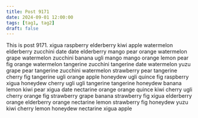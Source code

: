 ```yaml
---
title: Post 9171
date: 2024-09-01 12:00:00
tags: [tag1, tag2]
draft: false
---
```

This is post 9171.
xigua
raspberry
elderberry
kiwi
apple
watermelon
elderberry
zucchini
date
date
elderberry
mango
pear
orange
watermelon
grape
watermelon
zucchini
banana
ugli
mango
mango
orange
lemon
pear
fig
orange
watermelon
tangerine
zucchini
tangerine
date
watermelon
yuzu
grape
pear
tangerine
zucchini
watermelon
strawberry
pear
tangerine
cherry
fig
tangerine
ugli
orange
apple
honeydew
ugli
quince
fig
raspberry
xigua
honeydew
cherry
ugli
ugli
tangerine
tangerine
honeydew
banana
lemon
kiwi
pear
xigua
date
nectarine
orange
orange
quince
kiwi
cherry
ugli
cherry
orange
fig
strawberry
grape
banana
strawberry
fig
xigua
elderberry
orange
elderberry
orange
nectarine
lemon
strawberry
fig
honeydew
yuzu
kiwi
cherry
lemon
honeydew
nectarine
xigua
apple
